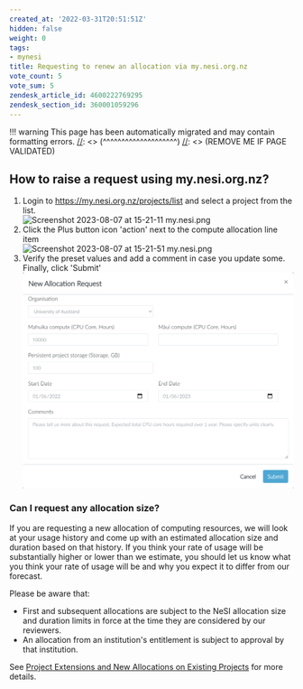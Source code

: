 ```yaml
---
created_at: '2022-03-31T20:51:51Z'
hidden: false
weight: 0
tags:
- mynesi
title: Requesting to renew an allocation via my.nesi.org.nz
vote_count: 5
vote_sum: 5
zendesk_article_id: 4600222769295
zendesk_section_id: 360001059296
---
```




[//]: <> (REMOVE ME IF PAGE VALIDATED)
[//]: <> (vvvvvvvvvvvvvvvvvvvv)
!!! warning
    This page has been automatically migrated and may contain formatting errors.
[//]: <> (^^^^^^^^^^^^^^^^^^^^)
[//]: <> (REMOVE ME IF PAGE VALIDATED)

## How to raise a request using my.nesi.org.nz?

1.  Login to <https://my.nesi.org.nz/projects/list> and select a project
    from the list.  
    ![Screenshot 2023-08-07 at 15-21-11
    my.nesi.png](../../assets/images/Requesting_to_renew_an_allocation_via_my-nesi-org-nz.png)
2.  Click the Plus button icon 'action' next to the compute allocation
    line item   
    ![Screenshot 2023-08-07 at 15-21-51
    my.nesi.png](../../assets/images/Requesting_to_renew_an_allocation_via_my-nesi-org-nz_0.png)
3.  Verify the preset values and add a comment in case you update
    some.  
    Finally, click 'Submit'   
    ![mceclip2.png](../../assets/images/Requesting_to_renew_an_allocation_via_my-nesi-org-nz_1.png)

### Can I request any allocation size?

If you are requesting a new allocation of computing resources, we will
look at your usage history and come up with an estimated allocation size
and duration based on that history. If you think your rate of usage will
be substantially higher or lower than we estimate, you should let us
know what you think your rate of usage will be and why you expect it to
differ from our forecast.

Please be aware that:

-   First and subsequent allocations are subject to the NeSI allocation
    size and duration limits in force at the time they are considered by
    our reviewers.
-   An allocation from an institution's entitlement is subject to
    approval by that institution.

See [Project Extensions and New Allocations on Existing
Projects](../../Getting_Started/Accounts-Projects_and_Allocations/Project_Extensions_and_New_Allocations_on_Existing_Projects.md) for
more details.

 